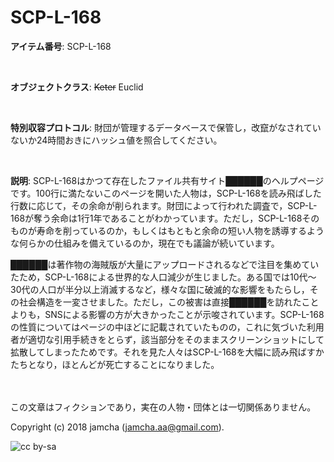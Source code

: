 

# SCP-L-168

**アイテム番号**: SCP-L-168  

<br>  

**オブジェクトクラス**: <del>Keter</del> Euclid  

<br>  

**特別収容プロトコル**: 財団が管理するデータベースで保管し，改竄がなされていないか24時間おきにハッシュ値を照合してください。  

<br>  

**説明**: SCP-L-168はかつて存在したファイル共有サイト██████のヘルプページです。100行に満たないこのページを開いた人物は，SCP-L-168を読み飛ばした行数に応じて，その余命が削られます。財団によって行われた調査で，SCP-L-168が奪う余命は1行1年であることがわかっています。ただし，SCP-L-168そのものが寿命を削っているのか，もしくはもともと余命の短い人物を誘導するような何らかの仕組みを備えているのか，現在でも議論が続いています。  

██████は著作物の海賊版が大量にアップロードされるなどで注目を集めていたため，SCP-L-168による世界的な人口減少が生じました。ある国では10代〜30代の人口が半分以上消滅するなど，様々な国に破滅的な影響をもたらし，その社会構造を一変させました。ただし，この被害は直接██████を訪れたことよりも，SNSによる影響の方が大きかったことが示唆されています。SCP-L-168の性質についてはページの中ほどに記載されていたものの，これに気づいた利用者が適切な引用手続きをとらず，該当部分をそのままスクリーンショットにして拡散してしまったためです。それを見た人々はSCP-L-168を大幅に読み飛ばすかたちとなり，ほとんどが死亡することになりました。  

<br>  
<br>  
この文章はフィクションであり，実在の人物・団体とは一切関係ありません。  

Copyright (c) 2018 jamcha (jamcha.aa@gmail.com).  

![cc by-sa](https://i.creativecommons.org/l/by-sa/4.0/88x31.png)  

